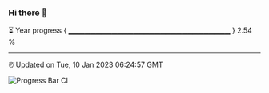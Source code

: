 ### Hi there 👋

⏳ Year progress { ▁▁▁▁▁▁▁▁▁▁▁▁▁▁▁▁▁▁▁▁▁▁▁▁▁▁▁▁▁▁ } 2.54 %

---

⏰ Updated on Tue, 10 Jan 2023 06:24:57 GMT

![Progress Bar CI](https://github.com/ZhaoGui/ZhaoGui/workflows/Progress%20Bar%20CI/badge.svg)
